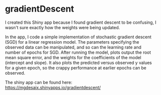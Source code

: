 # gradientDescent


I created this Shiny app because I found gradient descent to be confusing, I wasn't sure exactly how the weights were being updated. 

In the app, I code a simple implementation of stochastic gradient descent (SGD) for a linear regression model. The parameters specifying the observed data can be manipulated, and so can the learning rate and number of epochs for SGD.
After running the model, plots output the root mean square error, and the weights for the coefficients of the model (intercept and slope). It also plots the predicted versus observed y values for a given epoch, so the crappy performance at earlier epochs can be observed.

The shiny app can be found here: https://mgdesaix.shinyapps.io/gradientdescent/